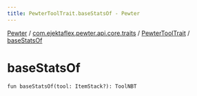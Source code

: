 ```yaml
---
title: PewterToolTrait.baseStatsOf - Pewter
---
```


[Pewter](../../index.html) / [com.ejektaflex.pewter.api.core.traits](../index.html) / [PewterToolTrait](index.html) / [baseStatsOf](./base-stats-of.html)

# baseStatsOf

`fun baseStatsOf(tool: ItemStack?): ToolNBT`